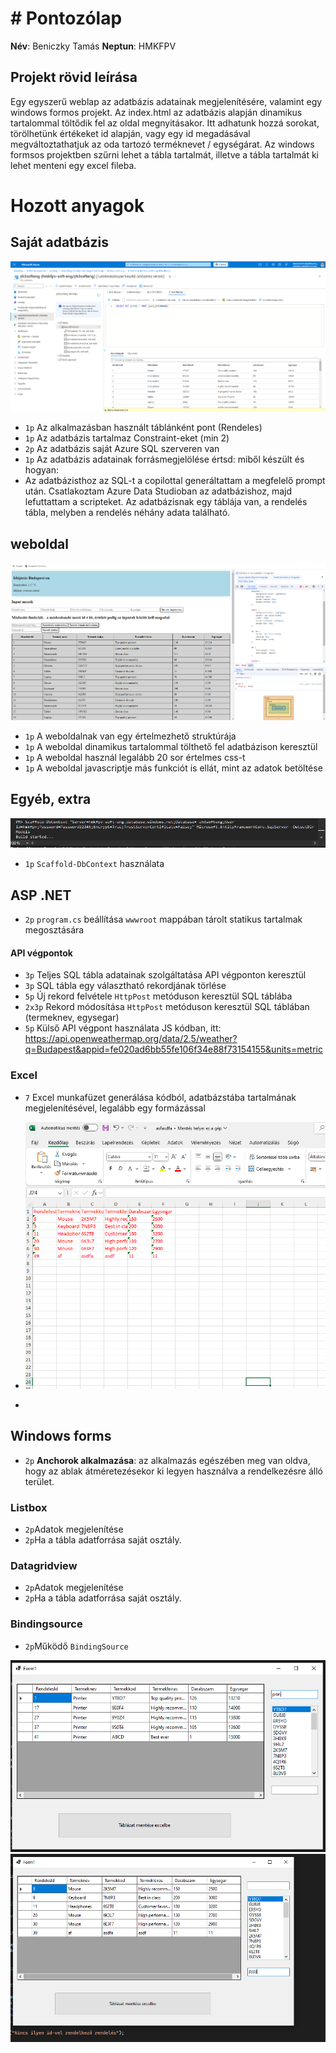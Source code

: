 # # Pontozólap
**Név**: Beniczky Tamás
**Neptun**: HMKFPV

## Projekt rövid leírása

Egy egyszerű weblap az adatbázis adatainak megjelenítésére, valamint egy windows formos projekt. Az index.html az adatbázis alapján dinamikus tartalommal töltődik fel az oldal megnyitásakor. Itt adhatunk hozzá sorokat, törölhetünk értékeket id alapján, vagy egy id megadásával megváltoztathatjuk az oda tartozó terméknevet / egységárat. Az windows formsos projektben szűrni lehet a tábla tartalmát, illetve a tábla tartalmát ki lehet menteni egy excel fileba.


# Hozott anyagok
## Saját adatbázis
![azure adatbazis kepe](https://github.com/tamasbeniczky/zh3k-pek/blob/main/hozottanyag.png?raw=true)

 -  `1p`  Az alkalmazásban használt táblánként pont (Rendeles)
-   `1p`  Az adatbázis tartalmaz Constraint-eket (min 2)
-   `2p`  Az adatbázis saját Azure SQL szerveren van
-   `1p`  Az adatbázis adatainak forrásmegjelölése értsd: miből készült és hogyan:
- Az adatbázisthoz az SQL-t a copilottal generáltattam a megfelelő prompt után. Csatlakoztam Azure Data Studioban az adatbázishoz, majd lefuttattam a scripteket. Az adatbázisnak egy táblája van, a rendelés tábla, melyben a rendelés néhány adata található.

## weboldal
![weboldal kinézete](https://github.com/tamasbeniczky/zh3k-pek/blob/main/weboldal.png?raw=true)

-   `1p`  A weboldalnak van egy értelmezhető struktúrája
-   `1p`  A weboldal dinamikus tartalommal tölthető fel adatbázison keresztül
-   `1p`  A weboldal használ legalább 20 sor értelmes css-t
-   `1p`  A weboldal javascriptje más funkciót is ellát, mint az adatok betöltése

## Egyéb,  extra
![scaffold](https://github.com/tamasbeniczky/zh3k-pek/blob/main/scaffold.png?raw=true)

-   `1p`  `Scaffold-DbContext`  használata

##  ASP .NET
 -   `2p`  `program.cs`  beállítása  `wwwroot`  mappában tárolt statikus tartalmak megosztására
#### API végpontok
 -   `3p`  Teljes SQL tábla adatainak szolgáltatása API végponton keresztül
 -   `3p`  SQL tábla egy választható rekordjának törlése
 -   `5p`  Új rekord felvétele  `HttpPost`  metóduson keresztül SQL táblába
 -   `2x3p`  Rekord módosítása  `HttpPost`  metóduson keresztül SQL táblában (termeknev, egysegar)
 -   `5p`  Külső API végpont használata JS kódban, itt: https://api.openweathermap.org/data/2.5/weather?q=Budapest&appid=fe020ad6bb55fe106f34e88f73154155&units=metric
###  Excel
 -   `7` Excel munkafüzet generálása kódból, adatbázstába tartalmának megjelenítésével, legalább egy formázással
 - ![excel kep helye](https://github.com/tamasbeniczky/zh3k-pek/blob/main/excel.png?raw=true)

 - 
##  Windows forms
 - `2p`  **Anchorok alkalmazása**: az alkalmazás egészében meg van oldva, hogy az ablak átméretezésekor ki legyen használva a rendelkezésre álló terület.
###  Listbox
 - `2p`Adatok  megjelenítése
 - `2p`Ha a tábla adatforrása saját osztály.
###  Datagridview
 - `2p`Adatok  megjelenítése
 - `2p`Ha a tábla adatforrása saját osztály.
###  Bindingsource
 - `2p`Működő  `BindingSource`

![szuro1](https://github.com/tamasbeniczky/zh3k-pek/blob/main/szures1.png?raw=true)![szuro2](https://github.com/tamasbeniczky/zh3k-pek/blob/main/szures2.png?raw=true)
